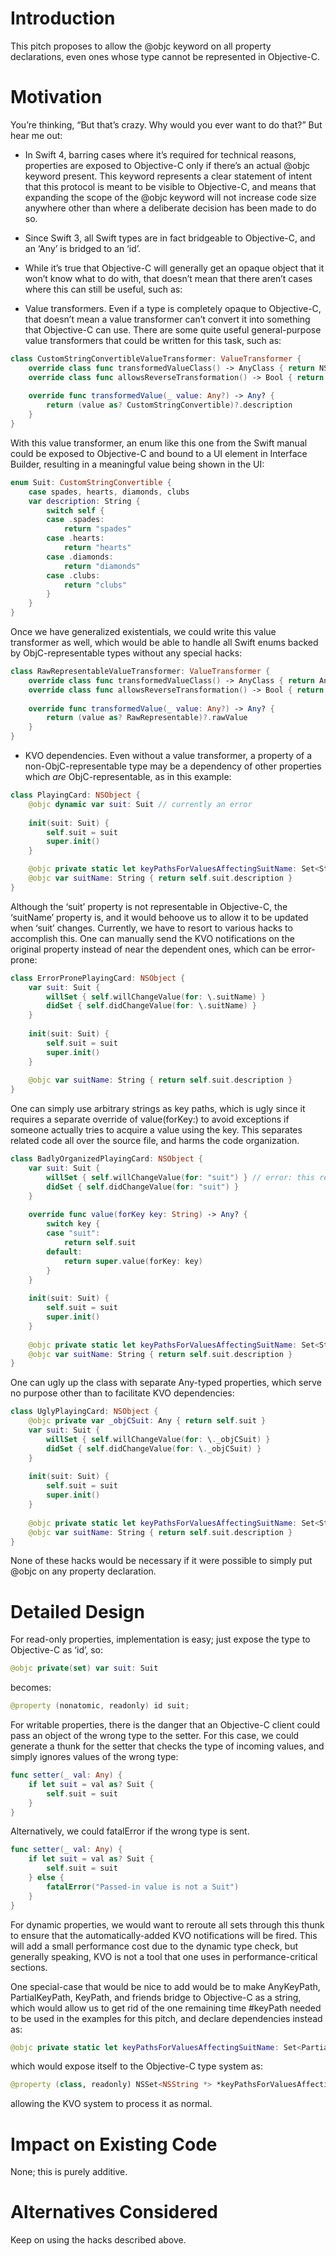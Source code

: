 # Introduction

This pitch proposes to allow the @objc keyword on all property declarations, even ones whose type cannot be represented in Objective-C.

# Motivation

You’re thinking, “But that’s crazy. Why would you ever want to do that?” But hear me out:

* In Swift 4, barring cases where it’s required for technical reasons, properties are exposed to Objective-C only if there’s an actual @objc keyword present. This keyword represents a clear statement of intent that this protocol is meant to be visible to Objective-C, and means that expanding the scope of the @objc keyword will not increase code size anywhere other than where a deliberate decision has been made to do so.

* Since Swift 3, all Swift types are in fact bridgeable to Objective-C, and an ‘Any’ is bridged to an ‘id’.

* While it’s true that Objective-C will generally get an opaque object that it won’t know what to do with, that doesn’t mean that there aren’t cases where this can still be useful, such as:

* Value transformers. Even if a type is completely opaque to Objective-C, that doesn’t mean a value transformer can’t convert it into something that Objective-C can use. There are some quite useful general-purpose value transformers that could be written for this task, such as:

```swift
class CustomStringConvertibleValueTransformer: ValueTransformer {
    override class func transformedValueClass() -> AnyClass { return NSString.self }
    override class func allowsReverseTransformation() -> Bool { return false }
    
    override func transformedValue(_ value: Any?) -> Any? {
        return (value as? CustomStringConvertible)?.description
    }
}
```

With this value transformer, an enum like this one from the Swift manual could be exposed to Objective-C and bound to a UI element in Interface Builder, resulting in a meaningful value being shown in the UI:

```swift
enum Suit: CustomStringConvertible {
    case spades, hearts, diamonds, clubs
    var description: String {
        switch self {
        case .spades:
            return "spades"
        case .hearts:
            return "hearts"
        case .diamonds:
            return "diamonds"
        case .clubs:
            return "clubs"
        }
    }
}
```

Once we have generalized existentials, we could write this value transformer as well, which would be able to handle all Swift enums backed by ObjC-representable types without any special hacks:

```swift
class RawRepresentableValueTransformer: ValueTransformer {
    override class func transformedValueClass() -> AnyClass { return AnyObject.self }
    override class func allowsReverseTransformation() -> Bool { return false }
    
    override func transformedValue(_ value: Any?) -> Any? {
        return (value as? RawRepresentable)?.rawValue
    }
}
```

- KVO dependencies. Even without a value transformer, a property of a non-ObjC-representable type may be a dependency of other properties which *are* ObjC-representable, as in this example:

```swift
class PlayingCard: NSObject {
    @objc dynamic var suit: Suit // currently an error
    
    init(suit: Suit) {
        self.suit = suit
        super.init()
    }

    @objc private static let keyPathsForValuesAffectingSuitName: Set<String> = [#keyPath(suit)]
    @objc var suitName: String { return self.suit.description }
}
```

Although the ‘suit’ property is not representable in Objective-C, the ‘suitName’ property is, and it would behoove us to allow it to be updated when ‘suit’ changes. Currently, we have to resort to various hacks to accomplish this. One can manually send the KVO notifications on the original property instead of near the dependent ones, which can be error-prone:

```swift
class ErrorPronePlayingCard: NSObject {
    var suit: Suit {
        willSet { self.willChangeValue(for: \.suitName) }
        didSet { self.didChangeValue(for: \.suitName) }
    }
    
    init(suit: Suit) {
        self.suit = suit
        super.init()
    }
    
    @objc var suitName: String { return self.suit.description }
}
```

One can simply use arbitrary strings as key paths, which is ugly since it requires a separate override of value(forKey:) to avoid exceptions if someone actually tries to acquire a value using the key.
This separates related code all over the source file, and harms the code organization.

```swift
class BadlyOrganizedPlayingCard: NSObject {
    var suit: Suit {
        willSet { self.willChangeValue(for: "suit") } // error: this requires a KeyPath now
        didSet { self.didChangeValue(for: "suit") }
    }
    
    override func value(forKey key: String) -> Any? {
        switch key {
        case "suit":
            return self.suit
        default:
            return super.value(forKey: key)
        }
    }
    
    init(suit: Suit) {
        self.suit = suit
        super.init()
    }
    
    @objc private static let keyPathsForValuesAffectingSuitName: Set<String> = ["suit"]
    @objc var suitName: String { return self.suit.description }
}
```

One can ugly up the class with separate Any-typed properties, which serve no purpose other than to facilitate KVO dependencies:

```swift
class UglyPlayingCard: NSObject {
    @objc private var _objCSuit: Any { return self.suit }
    var suit: Suit {
        willSet { self.willChangeValue(for: \._objCSuit) }
        didSet { self.didChangeValue(for: \._objCSuit) }
    }
    
    init(suit: Suit) {
        self.suit = suit
        super.init()
    }
    
    @objc private static let keyPathsForValuesAffectingSuitName: Set<String> = [#keyPath(_objCSuit)]
    @objc var suitName: String { return self.suit.description }
}
```

None of these hacks would be necessary if it were possible to simply put @objc on any property declaration.

# Detailed Design

For read-only properties, implementation is easy; just expose the type to Objective-C as ‘id’, so:

```swift
@objc private(set) var suit: Suit
```

becomes:

```swift
@property (nonatomic, readonly) id suit;
```

For writable properties, there is the danger that an Objective-C client could pass an object of the wrong type to the setter. For this case, we could generate a thunk for the setter that checks the type of incoming values, and simply ignores values of the wrong type:

```swift
func setter(_ val: Any) {
    if let suit = val as? Suit {
        self.suit = suit
    }
}
```

Alternatively, we could fatalError if the wrong type is sent.

```swift
func setter(_ val: Any) {
    if let suit = val as? Suit {
        self.suit = suit
    } else {
        fatalError("Passed-in value is not a Suit")
    }
}
```

For dynamic properties, we would want to reroute all sets through this thunk to ensure that the automatically-added KVO notifications will be fired. This will add a small performance cost due to the dynamic type check, but generally speaking, KVO is not a tool that one uses in performance-critical sections.

One special-case that would be nice to add would be to make AnyKeyPath, PartialKeyPath, KeyPath, and friends bridge to Objective-C as a string, which would allow us to get rid of the one remaining time #keyPath needed to be used in the examples for this pitch, and declare dependencies instead as:

```swift
@objc private static let keyPathsForValuesAffectingSuitName: Set<PartialKeyPath<PlayingCard>> = [\.suit]
```

which would expose itself to the Objective-C type system as: 

```swift
@property (class, readonly) NSSet<NSString *> *keyPathsForValuesAffectingSuitName;
```

allowing the KVO system to process it as normal.

# Impact on Existing Code

None; this is purely additive.

# Alternatives Considered

Keep on using the hacks described above.

